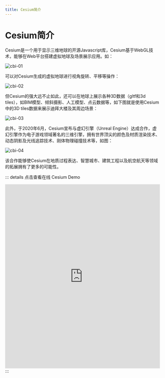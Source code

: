 ```yaml
---
title: Cesium简介
---
```


# Cesium简介

Cesium是一个用于显示三维地球的开源Javascript库，Cesium基于WebGL技术，能够在Web平台搭建虚拟地球及场景展示应用。如：

![cbi-01](/cesium-docs/assets/img/guide/cbi-01.jpg)

可以对Cesium生成的虚拟地球进行视角旋转、平移等操作：

![cbi-02](/cesium-docs/assets/img/guide/cbi-02.gif)

但Cesium的强大远不止如此，还可以在地球上展示各种3D数据（gltf和3d tiles），如BIM模型、倾斜摄影、人工模型、点云数据等，如下图就是使用Cesium中的3D tiles数据来展示迪拜大楼及其周边场景：

![cbi-03](/cesium-docs/assets/img/guide/cbi-03.jpg)

此外，于2020年6月，Cesium宣布与虚幻引擎（Unreal Engine）达成合作，虚幻引擎作为电子游戏领域著名的三维引擎，拥有世界顶尖的颜色及材质渲染技术、动态阴影及光线追踪技术、刚体物理碰撞技术等，如图：

![cbi-04](/cesium-docs/assets/img/guide/cbi-04.jpg)

该合作能够使Cesium在地质过程表达、智慧城市、建筑工程以及航空航天等领域的拓展拥有了更多的可能性。

::: details 点击查看在线 Cesium Demo
<br/>

 <iframe  
 height=600 
 width=100% 
 src="https://syzdev.gitee.io/page/cesium/HelloCesium.html"  
 frameborder=0 >
 </iframe>
:::